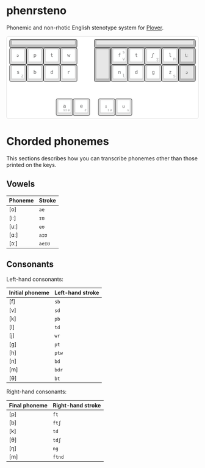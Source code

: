 # phenrsteno
Phonemic and non-rhotic English stenotype system for [Plover][1].

![phenrsteno layout](./doc/layout.png)

# Chorded phonemes
This sections describes how you can transcribe phonemes other than those printed on the keys.

## Vowels



| Phoneme | Stroke |
| ------- | -------|
| [o]     | `ae`   |
| [iː]    | `ɪʊ`   |
| [uː]    | `eʊ`   |
| [ɑː]    | `aɪʊ`  |
| [ɔː]    | `aeɪʊ` |


## Consonants

Left-hand consonants:

| Initial phoneme | Left-hand stroke |
| --------------- | ---------------- |
| [f]             | `sb`             |
| [v]             | `sd`             |
| [k]             | `pb`             |
| [l]             | `td`             |
| [j]             | `wr`             |
| [g]             | `pt`             |
| [h]             | `ptw`            |
| [n]             | `bd`             |
| [m]             | `bdr`            |
| [θ]             | `bt`             |

Right-hand consonants:

| Final phoneme | Right-hand stroke |
| ------------- | ----------------- |
| [p]           | `ft`              |
| [b]           | `ftʃ`             |
| [k]           | `td`              |
| [θ]           | `tdʃ`             |
| [ŋ]           | `ng`              |
| [m]           | `ftnd`            |


[1]: https://github.com/openstenoproject/plover
